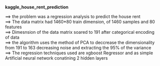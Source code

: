 **kaggle_house_rent_prediction**

==> the problem was a regression analysis to predict the house rent<br/>
==> The data matrix had 1460*80 train dimension, of 1460 samples and 80 features<br/>
==> Dimesnsion of the data matrix soared to 191 after categorical encoding of data<br/>
==> the algorithm uses the method of PCA to deccrease the dimensionality from 191 to 163 decreasing noise and extracting the 95% of the variance <br/>
==> The regression techniques used are xgboost Regressor and as simple Artificial neural network conatining 2 hidden layers

